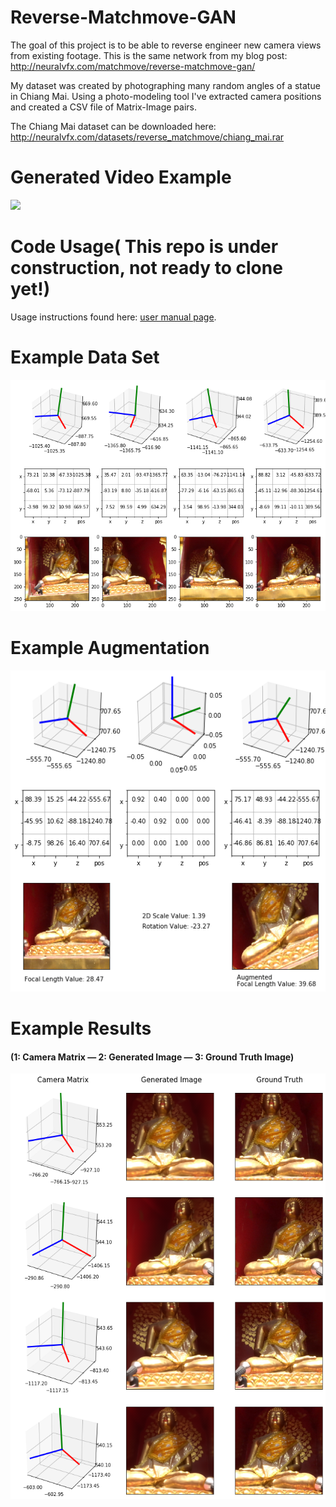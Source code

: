 # Reverse-Matchmove-GAN

The goal of this project is to be able to reverse engineer new camera views from existing footage. This is the same network from my blog post: http://neuralvfx.com/matchmove/reverse-matchmove-gan/

My dataset was created by photographing many random angles of a statue in Chiang Mai. Using a photo-modeling tool I've extracted camera positions and created a CSV file of Matrix-Image pairs. 

The Chiang Mai dataset can be downloaded here: http://neuralvfx.com/datasets/reverse_matchmove/chiang_mai.rar

# Generated Video Example
![](examples/anim_example.gif)

# Code Usage( This repo is under construction, not ready to clone yet!)
Usage instructions found here: [user manual page](USAGE.md).

# Example Data Set
![](examples/chiang_mai_matrix_data_b.png)

# Example Augmentation
![](examples/augmentation_a.png)

# Example Results
#### (1: Camera Matrix — 2: Generated Image — 3: Ground Truth Image)
![](examples/chiang_mai_example_a.png)
